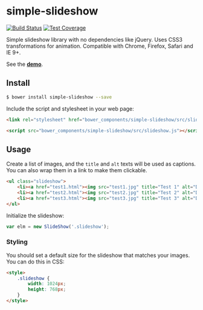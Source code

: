 # simple-slideshow

[![Build Status][travis-image]][travis-url]
[![Test Coverage][coveralls-image]][coveralls-url]

Simple slideshow library with no dependencies like jQuery. Uses CSS3 transformations for animation. Compatible with Chrome, Firefox, Safari and IE 9+.

See the __[demo](https://rawgit.com/omichelsen/simple-slideshow/master/demo/demo.html)__.

## Install

```bash
$ bower install simple-slideshow --save
```

Include the script and stylesheet in your web page:

```html
<link rel="stylesheet" href="bower_components/simple-slideshow/src/slideshow.css">
```

```html
<script src="bower_components/simple-slideshow/src/slideshow.js"></script>
```

## Usage

Create a list of images, and the `title` and `alt` texts will be used as captions. You can also wrap them in a link to make them clickable.

```html
<ul class="slideshow">
    <li><a href="test1.html"><img src="test1.jpg" title="Test 1" alt="Description for image 1"></a></li>
    <li><a href="test2.html"><img src="test2.jpg" title="Test 2" alt="Description for image 2"></a></li>
    <li><a href="test3.html"><img src="test3.jpg" title="Test 3" alt="Description for image 3"></a></li>
</ul>
```

Initialize the slideshow:

```javascript
var elm = new SlideShow('.slideshow');
```

### Styling

You should set a default size for the slideshow that matches your images. You can do this in CSS:

```html
<style>
    .slideshow {
        width: 1024px;
        height: 768px;
    }
</style>
```

[travis-image]: https://img.shields.io/travis/omichelsen/simple-slideshow/master.svg
[travis-url]: https://travis-ci.org/omichelsen/simple-slideshow
[coveralls-image]: https://img.shields.io/coveralls/omichelsen/simple-slideshow/master.svg
[coveralls-url]: https://coveralls.io/r/omichelsen/simple-slideshow?branch=master